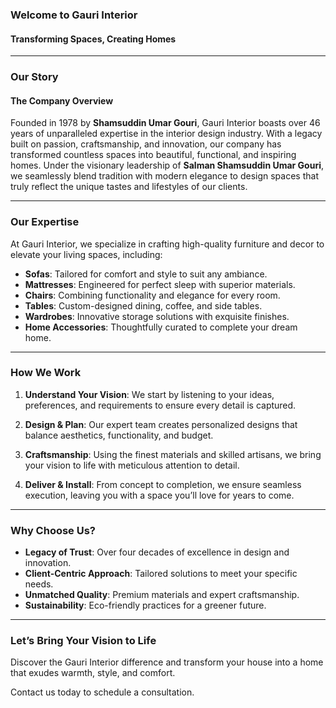 ### Welcome to Gauri Interior

#### Transforming Spaces, Creating Homes

---

### Our Story

#### The Company Overview

Founded in 1978 by **Shamsuddin Umar Gouri**, Gauri Interior boasts over 46 years of unparalleled expertise in the interior design industry. With a legacy built on passion, craftsmanship, and innovation, our company has transformed countless spaces into beautiful, functional, and inspiring homes. Under the visionary leadership of **Salman Shamsuddin Umar Gouri**, we seamlessly blend tradition with modern elegance to design spaces that truly reflect the unique tastes and lifestyles of our clients.

---

### Our Expertise

At Gauri Interior, we specialize in crafting high-quality furniture and decor to elevate your living spaces, including:

- **Sofas**: Tailored for comfort and style to suit any ambiance.
- **Mattresses**: Engineered for perfect sleep with superior materials.
- **Chairs**: Combining functionality and elegance for every room.
- **Tables**: Custom-designed dining, coffee, and side tables.
- **Wardrobes**: Innovative storage solutions with exquisite finishes.
- **Home Accessories**: Thoughtfully curated to complete your dream home.

---

### How We Work

1. **Understand Your Vision**: We start by listening to your ideas, preferences, and requirements to ensure every detail is captured.

2. **Design & Plan**: Our expert team creates personalized designs that balance aesthetics, functionality, and budget.

3. **Craftsmanship**: Using the finest materials and skilled artisans, we bring your vision to life with meticulous attention to detail.

4. **Deliver & Install**: From concept to completion, we ensure seamless execution, leaving you with a space you’ll love for years to come.

---

### Why Choose Us?

- **Legacy of Trust**: Over four decades of excellence in design and innovation.
- **Client-Centric Approach**: Tailored solutions to meet your specific needs.
- **Unmatched Quality**: Premium materials and expert craftsmanship.
- **Sustainability**: Eco-friendly practices for a greener future.

---

### Let’s Bring Your Vision to Life

Discover the Gauri Interior difference and transform your house into a home that exudes warmth, style, and comfort.

Contact us today to schedule a consultation.

